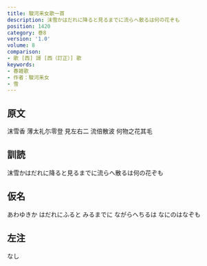 ```yaml
---
title: 駿河釆女歌一首
description: 沫雪かはだれに降ると見るまでに流らへ散るは何の花ぞも
position: 1420
category: 巻8
version: '1.0'
volume: 8
comparison:
- 歌 [西] 謌 [西（訂正）] 歌
keywords:
- 春雑歌
- 作者：駿河釆女
- 雪
---
```


## 原文

沫雪香 薄太礼尓零登 見左右二 流倍散波 何物之花其毛

## 訓読

沫雪かはだれに降ると見るまでに流らへ散るは何の花ぞも

## 仮名

あわゆきか はだれにふると みるまでに ながらへちるは なにのはなぞも

## 左注

なし
